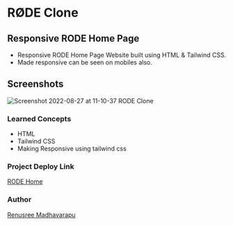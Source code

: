 # RØDE Clone

## Responsive RODE Home Page
 - Responsive RODE Home Page  Website built using HTML & Tailwind CSS.
 - Made responsive can be seen on mobiles also.
 

## Screenshots

![Screenshot 2022-08-27 at 11-10-37 RODE Clone](https://user-images.githubusercontent.com/110158807/187016743-3766dfb5-2887-46f4-86c6-8c89bafa2846.png)




 
 
 
 ### Learned Concepts
  - HTML
  - Tailwind CSS
  - Making Responsive using tailwind css 
  
  ### Project Deploy Link
  [RODE Home](https://rodeclonereplicate.netlify.app/)
  
 
 ### Author
 [Renusree Madhavarapu](https://github.com/RenusreeMadhavarapu)


